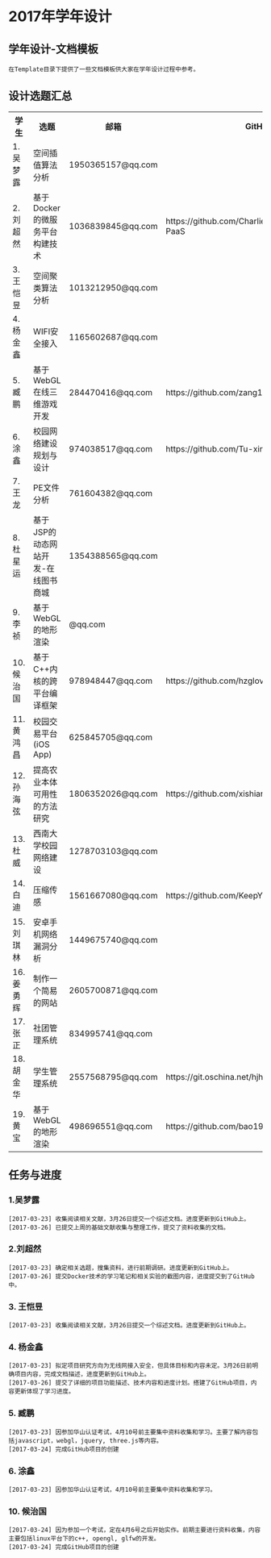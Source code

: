 # 2017年学年设计

## 学年设计-文档模板
	在Template目录下提供了一些文档模板供大家在学年设计过程中参考。

## 设计选题汇总

<table class="table table-bordered table-striped table-condensed">
    <tr><th>学生</th><th>选题</th><th>邮箱</th><th>GitHub</th></tr>
	<tr><td>1. 吴梦露</td><td>空间插值算法分析</td><td>1950365157@qq.com</td><td></td></tr>
	<tr><td>2. 刘超然</td><td>基于Docker的微服务平台构建技术</td><td>1036839845@qq.com</td><td>https://github.com/CharlieLiu1222/Docker-PaaS</td></tr>
	<tr><td>3. 王恺昱</td><td>空间聚类算法分析</td><td>1013212950@qq.com</td><td></td></tr>
	<tr><td>4. 杨金鑫</td><td>WIFI安全接入</td><td>1165602687@qq.com</td><td></td></tr>
	<tr><td>5. 臧鹏  </td><td>基于WebGL在线三维游戏开发</td><td>284470416@qq.com</td><td>https://github.com/zang1996/map</td></tr>
	<tr><td>6. 涂鑫  </td><td>校园网络建设规划与设计</td><td>974038517@qq.com</td><td>https://github.com/Tu-xin/Tu-xin</td></tr>
	<tr><td>7. 王龙  </td><td>PE文件分析</td><td>761604382@qq.com</td><td></td></tr>
	<tr><td>8. 杜星运</td><td>基于JSP的动态网站开发-在线图书商城</td><td>1354388565@qq.com</td><td></td></tr>
	<tr><td>9. 李祯  </td><td>基于WebGL的地形渲染</td><td>@qq.com</td><td></td></tr>
	<tr><td>10.候治国</td><td>基于C++内核的跨平台编译框架</td><td>978948447@qq.com</td><td>https://github.com/hzgloveyd/hhk</td></tr>
	<tr><td>11.黄鸿昌</td><td>校园交易平台(iOS App)</td><td>625845705@qq.com</td><td></td></tr>
	<tr><td>12.孙海弦</td><td>提高农业本体可用性的方法研究</td><td>1806352026@qq.com</td><td>https://github.com/xishian/OntologyValidation</td></tr>
	<tr><td>13.杜威  </td><td>西南大学校园网络建设</td><td>1278703103@qq.com</td><td></td></tr>
	<tr><td>14.白迪  </td><td>压缩传感</td><td>1561667080@qq.com</td><td>https://github.com/KeepYourFaith/Comrade</td></tr>
	<tr><td>15.刘琪林</td><td>安卓手机网络漏洞分析</td><td>1449675740@qq.com</td><td></td></tr>
	<tr><td>16.姜勇辉</td><td>制作一个简易的网站</td><td>2605700871@qq.com</td><td></td></tr>
	<tr><td>17.张正  </td><td>社团管理系统</td><td>834995741@qq.com</td><td></td></tr>
	<tr><td>18.胡金华</td><td>学生管理系统</td><td>2557568795@qq.com</td><td>https://git.oschina.net/hjhgithub2/studentSystem</td></tr>
	<tr><td>19.黄宝  </td><td>基于WebGL的地形渲染</td><td>498696551@qq.com</td><td>https://github.com/bao1996/MAP</td></tr>
</table>	
 


## 任务与进度

### 1.吴梦露
    [2017-03-23] 收集阅读相关文献，3月26日提交一个综述文档。进度更新到GitHub上。
    [2017-03-26] 已提交上周的基础文献收集与整理工作，提交了资料收集的文档。

### 2.刘超然
    [2017-03-23] 确定相关选题，搜集资料，进行前期调研。进度更新到GitHub上。
    [2017-03-26] 提交Docker技术的学习笔记和相关实验的截图内容，进度提交到了GitHub中。

### 3. 王恺昱
    [2017-03-23] 收集阅读相关文献，3月26日提交一个综述文档。进度更新到GitHub上。
    
### 4. 杨金鑫
    [2017-03-23] 拟定项目研究方向为无线网接入安全，但具体目标和内容未定。3月26日前明确项目内容，完成文档描述，进度更新到GitHub上。
    [2017-03-26] 提交了详细的项目功能描述、技术内容和进度计划。搭建了GitHub项目，内容更新体现了学习进度。

### 5. 臧鹏
    [2017-03-23] 因参加华山认证考试，4月10号前主要集中资料收集和学习。主要了解内容包括javascript，webgl，jquery, three.js等内容。
	[2017-03-24] 完成GitHub项目的创建

### 6. 涂鑫
    [2017-03-23] 因参加华山认证考试，4月10号前主要集中资料收集和学习。

### 10. 候治国
	[2017-03-24] 因为参加一个考试，定在4月6号之后开始实作。前期主要进行资料收集，内容主要包括linux平台下的c++, opengl, glfw的开发。
	[2017-03-24] 完成GitHub项目的创建

